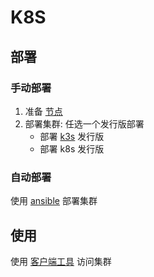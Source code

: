 # K8S

## 部署

### 手动部署

1. 准备 [节点](node.md) 
2. 部署集群: 任选一个发行版部署
    * 部署 [k3s](k3s.md) 发行版
    * 部署 k8s 发行版

### 自动部署


使用 [ansible](ansible/README.md) 部署集群

## 使用

使用 [客户端工具](client.md) 访问集群


